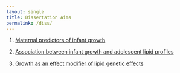 ```yaml
---
layout: single
title: Dissertation Aims
permalink: /diss/
---
```


1. [Maternal predictors of infant growth](/diss/ms1-analyses/)

2. [Association between infant growth and adolescent lipid profiles](/diss/ms2-analyses/)

3. [Growth as an effect modifier of lipid genetic effects](/diss/ms3-analyses/)
